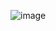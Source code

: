 

![image](https://user-images.githubusercontent.com/72970232/200131862-6a70f240-aea7-4460-bc95-2d9d64e5819c.png)
